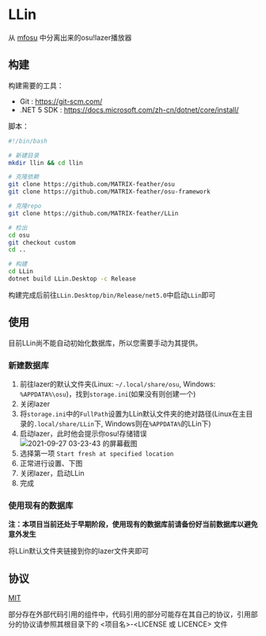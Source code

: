 # LLin
从 [mfosu](https://github.com/MATRIX-feather/osu) 中分离出来的osu!lazer播放器

## 构建
构建需要的工具：
* Git : https://git-scm.com/
* .NET 5 SDK : https://docs.microsoft.com/zh-cn/dotnet/core/install/

脚本：
```Bash
#!/bin/bash

# 新建目录
mkdir llin && cd llin

# 克隆依赖
git clone https://github.com/MATRIX-feather/osu
git clone https://github.com/MATRIX-feather/osu-framework

# 克隆repo
git clone https://github.com/MATRIX-feather/LLin

# 检出
cd osu
git checkout custom
cd ..

# 构建
cd LLin
dotnet build LLin.Desktop -c Release
```

构建完成后前往`LLin.Desktop/bin/Release/net5.0`中启动`LLin`即可

## 使用
目前LLin尚不能自动初始化数据库，所以您需要手动为其提供。

### 新建数据库
1. 前往lazer的默认文件夹(Linux: `~/.local/share/osu`, Windows: `%APPDATA%\osu`)，找到`storage.ini`(如果没有则创建一个)
2. 关闭lazer
3. 将`storage.ini`中的`FullPath`设置为LLin默认文件夹的绝对路径(Linux在主目录的`.local/share/LLin`下, Windows则在`%APPDATA%`的LLin下)
4. 启动lazer，此时他会提示你osu!存储错误
![2021-09-27 03-23-43 的屏幕截图](https://user-images.githubusercontent.com/55654482/134821392-c2c4c375-652e-498e-bdf4-18cd672a93b4.png)
5. 选择第一项 `Start fresh at specified location`
6. 正常进行设置、下图
7. 关闭lazer，启动LLin
8. 完成

### 使用现有的数据库
**注：本项目当前还处于早期阶段，使用现有的数据库前请备份好当前数据库以避免意外发生**

将LLin默认文件夹链接到你的lazer文件夹即可

## 协议
[MIT](LICENSE)

部分存在外部代码引用的组件中，代码引用的部分可能存在其自己的协议，引用部分的协议请参照其根目录下的 <项目名>-<LICENSE 或 LICENCE> 文件
